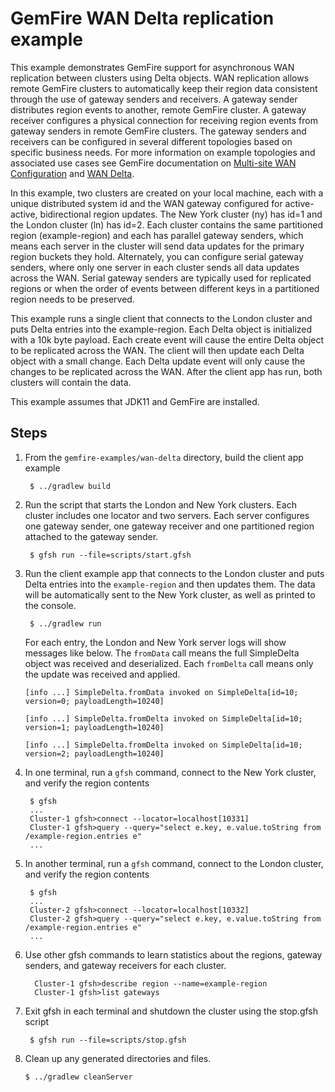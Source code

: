 <!--
  ~ Copyright (c) VMware, Inc. 2022. All rights reserved.
  ~ SPDX-License-Identifier: Apache-2.0
  -->

# GemFire WAN Delta replication example

This example demonstrates GemFire support for asynchronous WAN 
replication between clusters using Delta objects.  WAN replication allows
remote GemFire clusters to automatically keep their region data consistent
through the use of gateway senders and receivers. A gateway sender distributes 
region events to another, remote GemFire cluster. A gateway receiver 
configures a physical connection for receiving region events from 
gateway senders in remote GemFire clusters. The gateway senders and 
receivers can be configured in several different topologies based on 
specific business needs. For more information on example topologies 
and associated use cases see GemFire documentation on 
[Multi-site WAN Configuration](http://geode.apache.org/docs/guide/topologies_and_comm/multi_site_configuration/chapter_overview.html) 
and [WAN Delta](http://geode.apache.org/docs/guide/topologies_and_comm/multi_site_configuration/chapter_overview.html).

In this example, two clusters are created on your local machine, each
with a unique distributed system id and the WAN gateway configured
for active-active, bidirectional region updates. The New York cluster (ny) 
has id=1 and the London cluster (ln) has id=2. Each cluster contains the same 
partitioned region (example-region) and each has parallel gateway senders, 
which means each server in the cluster will send data updates for 
the primary region buckets they hold.  Alternately, you can configure 
serial gateway senders, where only one server in each cluster sends all data 
updates across the WAN. Serial gateway senders are typically used for 
replicated regions or when the order of events between different keys in
a partitioned region needs to be preserved.

This example runs a single client that connects to the London cluster and 
puts Delta entries into the example-region.  Each Delta object is initialized 
with a 10k byte payload.  Each create event will cause the entire Delta 
object to be replicated across the WAN.  The client will then update each 
Delta object with a small change.  Each Delta update event will only cause 
the changes to be replicated across the WAN.  After the client app has run, 
both clusters will contain the data.

This example assumes that JDK11 and GemFire are installed.

## Steps

1. From the `gemfire-examples/wan-delta` directory, build the client app example 

        $ ../gradlew build

2. Run the script that starts the London and New York clusters.  Each cluster includes one locator
   and two servers.  Each server configures one gateway sender, one gateway receiver and one
   partitioned region attached to the gateway sender.

        $ gfsh run --file=scripts/start.gfsh

6. Run the client example app that connects to the London cluster and puts Delta entries 
   into the `example-region` and then updates them. The data will be automatically sent to
   the New York cluster, as well as printed to the console.

        $ ../gradlew run

   For each entry, the London and New York server logs will show messages like below. 
   The `fromData` call means the full SimpleDelta object was received and deserialized.
   Each `fromDelta` call means only the update was received and applied.

   ```
   [info ...] SimpleDelta.fromData invoked on SimpleDelta[id=10; version=0; payloadLength=10240]
   
   [info ...] SimpleDelta.fromDelta invoked on SimpleDelta[id=10; version=1; payloadLength=10240]
   
   [info ...] SimpleDelta.fromDelta invoked on SimpleDelta[id=10; version=2; payloadLength=10240]
   ```

7. In one terminal, run a `gfsh` command, connect to the New York cluster, and verify
   the region contents

        $ gfsh
        ...
        Cluster-1 gfsh>connect --locator=localhost[10331]
        Cluster-1 gfsh>query --query="select e.key, e.value.toString from /example-region.entries e"
        ...

8. In another terminal, run a `gfsh` command, connect to the London cluster, and verify
   the region contents

        $ gfsh
        ...
        Cluster-2 gfsh>connect --locator=localhost[10332]
        Cluster-2 gfsh>query --query="select e.key, e.value.toString from /example-region.entries e"
        ...

9. Use other gfsh commands to learn statistics about the regions, gateway senders,
    and gateway receivers for each cluster.

         Cluster-1 gfsh>describe region --name=example-region
         Cluster-1 gfsh>list gateways

10. Exit gfsh in each terminal and shutdown the cluster using the stop.gfsh script
 
         $ gfsh run --file=scripts/stop.gfsh

11. Clean up any generated directories and files.

        $ ../gradlew cleanServer

